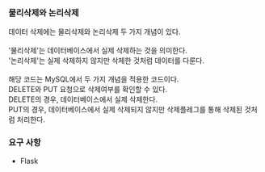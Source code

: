 ### 물리삭제와 논리삭제

데이터 삭제에는 물리삭제와 논리삭제 두 가지 개념이 있다.\
\
'물리삭제'는 데이터베이스에서 실제 삭제하는 것을 의미한다.\
'논리삭제'는 실제 삭제하지 않지만 삭제한 것처럼 데이터를 다룬다.\
\
해당 코드는 MySQL에서 두 가지 개념을 적용한 코드이다.\
DELETE와 PUT 요청으로 삭제여부를 확인할 수 있다.\
DELETE의 경우, 데이터베이스에서 실제 삭제한다.\
PUT의 경우, 데이터베이스에서 실제 삭제되지 않지만 삭제플레그를 통해 삭제된 것처럼 처리한다.

### 요구 사항
- Flask
